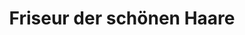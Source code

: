 ---
title: "Friseur der schönen Haare"
url: /darmstadt/friseur-der-schoenen-haare/
shop: Friseur
---